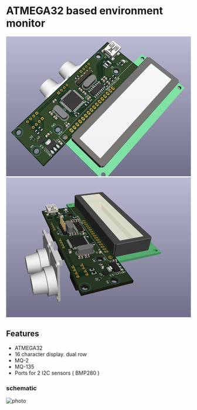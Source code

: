# ATMEGA32 based environment monitor

![photo](/images/1.png "Front Render")
![photo](/images/2.png "Back Render")


## Features

+ ATMEGA32
+ 16 character display. dual row
+ MQ-2
+ MQ-135
+ Ports for 2 I2C sensors ( BMP280 )


### schematic

![photo](/images/schematic.png "Back Render")

